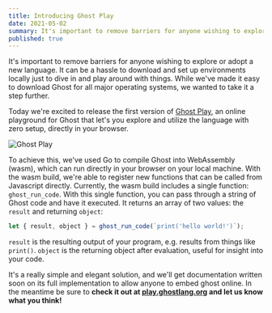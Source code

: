 ```yaml
---
title: Introducing Ghost Play
date: 2021-05-02
summary: It's important to remove barriers for anyone wishing to explore or adopt a new language. It can be a hassle to download and set up environments locally just to mess around with things. Today, we're happy to announce that we have the first version of Ghost Play online. No downloads or local environments necessary, just dive in and code immediately!
published: true
---
```


It's important to remove barriers for anyone wishing to explore or adopt a new language. It can be a hassle to download and set up environments locally just to dive in and play around with things. While we've made it easy to download Ghost for all major operating systems, we wanted to take it a step further.

Today we're excited to release the first version of [Ghost Play](https://ghostlang.org/play), an online playground for Ghost that let's you explore and utilize the language with zero setup, directly in your browser.

![Ghost Play](/img/posts/ghost_play.png)

To achieve this, we've used Go to compile Ghost into WebAssembly (wasm), which can run directly in your browser on your local machine. With the wasm build, we're able to register new functions that can be called from Javascript directly. Currently, the wasm build includes a single function: `ghost_run_code`. With this single function, you can pass through a string of Ghost code and have it executed. It returns an array of two values: the `result` and returning `object`:

```js
let { result, object } = ghost_run_code(`print('hello world!')`);
```

`result` is the resulting output of your program, e.g. results from things like `print()`. `object` is the returning object after evaluation, useful for insight into your code.

It's a really simple and elegant solution, and we'll get documentation written soon on its full implementation to allow anyone to embed ghost online. In the meantime be sure to **check it out at [play.ghostlang.org](https://play.ghostlang.org) and let us know what you think!**
